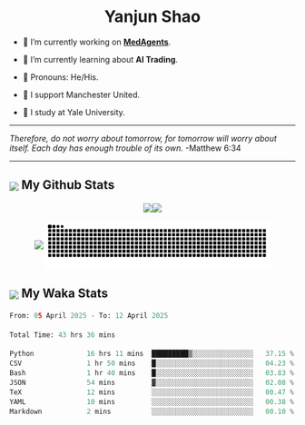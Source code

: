 

<h1 align="center">Yanjun Shao</h1>

- 🐒 I’m currently working on **[MedAgents](https://github.com/gersteinlab/MedAgents)**.

- 🦧 I’m currently learning about **AI Trading**.

- 🦍 Pronouns: He/His.

- 👹 I support Manchester United.

- 🐶 I study at Yale University.

---

<i> Therefore, do not worry about tomorrow, for tomorrow will worry about itself. Each day has enough trouble of its own. </i> -Matthew 6:34

---

<h2><img src="https://emojis.slackmojis.com/emojis/images/1579216111/7550/pikachu_wave.gif?1579216111" align="center" width="28" /> My Github Stats</h2>

<p align="center"><img align="center" src = "https://github-readme-stats.vercel.app/api?username=super-dainiu&show_icons=true&count_private=true&theme=tokyonight&hide=issues&line_height=30" width="400px"><img align="center" src = "https://github-readme-streak-stats.herokuapp.com/?user=super-dainiu&theme=tokyonight" width="400px"></p>

<p align="center"><img align="center" width="400px" src="https://github-readme-stats.vercel.app/api/top-langs/?username=super-dainiu&layout=compact&theme=tokyonight&hide=html,tex,jupyter%20notebook"><img align="center" width="400px" src="https://github.com/super-dainiu/super-dainiu/blob/output/github-contribution-grid-snake.svg"></p>

<h2><img src="https://emojis.slackmojis.com/emojis/images/1579216111/7550/pikachu_wave.gif?1579216111" align="center" width="28" /> My Waka Stats</h2>

<!--START_SECTION:waka-->

```python
From: 05 April 2025 - To: 12 April 2025

Total Time: 43 hrs 36 mins

Python             16 hrs 11 mins  █████████▒░░░░░░░░░░░░░░░   37.15 %
CSV                1 hr 50 mins    █░░░░░░░░░░░░░░░░░░░░░░░░   04.23 %
Bash               1 hr 40 mins    █░░░░░░░░░░░░░░░░░░░░░░░░   03.83 %
JSON               54 mins         ▓░░░░░░░░░░░░░░░░░░░░░░░░   02.08 %
TeX                12 mins         ░░░░░░░░░░░░░░░░░░░░░░░░░   00.47 %
YAML               10 mins         ░░░░░░░░░░░░░░░░░░░░░░░░░   00.38 %
Markdown           2 mins          ░░░░░░░░░░░░░░░░░░░░░░░░░   00.10 %
```

<!--END_SECTION:waka-->
